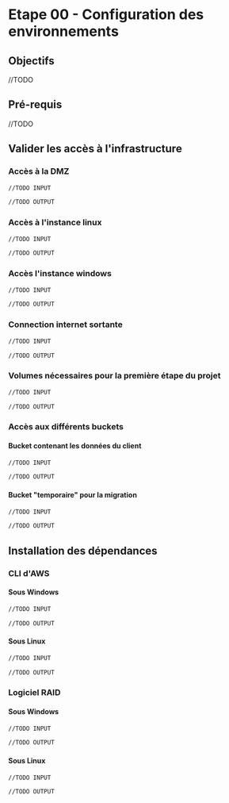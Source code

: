 # Etape 00 - Configuration des environnements

## Objectifs

//TODO

## Pré-requis

//TODO

## Valider les accès à l'infrastructure

### Accès à la DMZ

```bash
//TODO INPUT
```

```bash
//TODO OUTPUT
```

### Accès à l'instance linux

```bash
//TODO INPUT
```

```bash
//TODO OUTPUT
```

### Accès l'instance windows

```bash
//TODO INPUT
```

```bash
//TODO OUTPUT
```

### Connection internet sortante

```bash
//TODO INPUT
```

```bash
//TODO OUTPUT
```

### Volumes nécessaires pour la première étape du projet

```bash
//TODO INPUT
```

```bash
//TODO OUTPUT
```

### Accès aux différents buckets

#### Bucket contenant les données du client

```bash
//TODO INPUT
```

```bash
//TODO OUTPUT
```

#### Bucket "temporaire" pour la migration

```bash
//TODO INPUT
```

```bash
//TODO OUTPUT
```

## Installation des dépendances

### CLI d'AWS

#### Sous Windows

```bash
//TODO INPUT
```

```bash
//TODO OUTPUT
```

#### Sous Linux

```bash
//TODO INPUT
```

```bash
//TODO OUTPUT
```

### Logiciel RAID

#### Sous Windows

```bash
//TODO INPUT
```

```bash
//TODO OUTPUT
```

#### Sous Linux

```bash
//TODO INPUT
```

```bash
//TODO OUTPUT
```